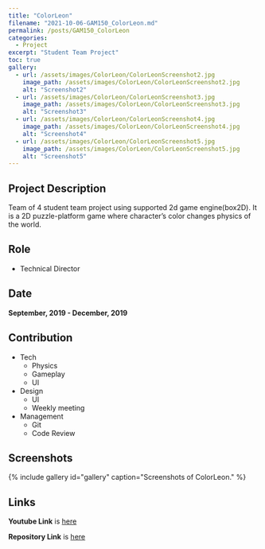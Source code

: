 ```yaml
---
title: "ColorLeon"
filename: "2021-10-06-GAM150_ColorLeon.md"
permalink: /posts/GAM150_ColorLeon
categories:
  - Project
excerpt: "Student Team Project"
toc: true
gallery:
  - url: /assets/images/ColorLeon/ColorLeonScreenshot2.jpg
    image_path: /assets/images/ColorLeon/ColorLeonScreenshot2.jpg
    alt: "Screenshot2"
  - url: /assets/images/ColorLeon/ColorLeonScreenshot3.jpg
    image_path: /assets/images/ColorLeon/ColorLeonScreenshot3.jpg
    alt: "Screenshot3"
  - url: /assets/images/ColorLeon/ColorLeonScreenshot4.jpg
    image_path: /assets/images/ColorLeon/ColorLeonScreenshot4.jpg
    alt: "Screenshot4"
  - url: /assets/images/ColorLeon/ColorLeonScreenshot5.jpg
    image_path: /assets/images/ColorLeon/ColorLeonScreenshot5.jpg
    alt: "Screenshot5"
---
```


## Project Description

Team of 4 student team project using supported 2d game engine(box2D). It is a 2D puzzle-platform game where character’s color changes physics of the world.

## Role

- Technical Director

## Date

**September, 2019 - December, 2019**

## Contribution

- Tech
  - Physics
  - Gameplay
  - UI
- Design
  - UI
  - Weekly meeting
- Management
  - Git
  - Code Review

## Screenshots
{% include gallery id="gallery" caption="Screenshots of ColorLeon." %}

## Links
**Youtube Link** is [here](https://youtu.be/PPfW8j5y8ug)

**Repository Link** is [here](https://bitbucket.org/digipen_MIA/team_mia/src/master/)